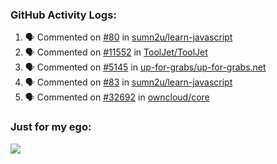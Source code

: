 

  <h3>GitHub Activity Logs:</h3>

  <!--START_SECTION:activity-->

1. 🗣 Commented on [#80](https://github.com/sumn2u/learn-javascript/issues/80#issuecomment-2902979827) in [sumn2u/learn-javascript](https://github.com/sumn2u/learn-javascript)
2. 🗣 Commented on [#11552](https://github.com/ToolJet/ToolJet/issues/11552#issuecomment-2902869277) in [ToolJet/ToolJet](https://github.com/ToolJet/ToolJet)
3. 🗣 Commented on [#5145](https://github.com/up-for-grabs/up-for-grabs.net/issues/5145#issuecomment-2902857341) in [up-for-grabs/up-for-grabs.net](https://github.com/up-for-grabs/up-for-grabs.net)
4. 🗣 Commented on [#83](https://github.com/sumn2u/learn-javascript/issues/83#issuecomment-2902849504) in [sumn2u/learn-javascript](https://github.com/sumn2u/learn-javascript)
5. 🗣 Commented on [#32692](https://github.com/owncloud/core/issues/32692#issuecomment-2902845817) in [owncloud/core](https://github.com/owncloud/core)
      <!--END_SECTION:activity-->




### Just for my ego:

![](https://komarev.com/ghpvc/?username=kenshanta&color=orange&style=for-the-badge)
